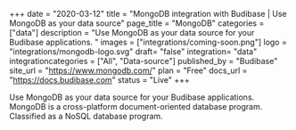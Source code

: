 +++
date = "2020-03-12"
title = "MongoDB integration with Budibase | Use MongoDB as your data source"
page_title = "MongoDB"
categories = ["data"] 
description = "Use MongoDB as your data source for your Budibase applications. "
images = ["integrations/coming-soon.png"]
logo = "integrations/mongodb-logo.svg"
draft= "false"
integration= "data"
integrationcategories = ["All", "Data-source"]
published_by = "Budibase"
site_url = "https://www.mongodb.com/"
plan = "Free"
docs_url = "https://docs.budibase.com"
status = "Live" 
+++

Use MongoDB as your data source for your Budibase applications. MongoDB is a cross-platform document-oriented database program. Classified as a NoSQL database program.